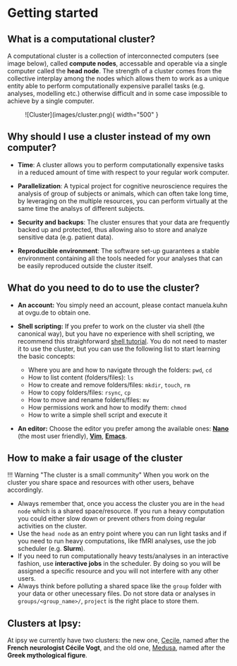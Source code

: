 # Getting started

## What is a computational cluster?

A computational cluster is a collection of interconnected computers (see image below), called **compute nodes**, accessable and operable via a single computer called the **head node**. The strength of a cluster comes from the collective interplay among the nodes which allows them to work as a unique entity able to perform computationally expensive parallel tasks (e.g. analyses, modelling etc.) otherwise difficult and in some case impossible to achieve by a single computer. 

<figure markdown="span">
  ![Cluster](images/cluster.png){ width="500" }
  <figcaption></figcaption>
</figure>

## Why should I use a cluster instead of my own computer?

- **Time**: A cluster allows you to perform computationally expensive tasks in a reduced amount of time with respect to your regular work computer.
  
- **Parallelization**: A typical project for cognitive neuroscience requires the analysis of group of subjects or animals, which can often take long time, by leveraging on the multiple resources, you can perform virtually at the same time the analsys of different subjects.
   
- **Security and backups**: The cluster ensures that your data are frequently backed up and protected, thus allowing also to store and analyze sensitive data (e.g. patient data).
  
- **Reproducible environment**: The software set-up guarantees a stable environment containing all the tools needed for your analyses that can be easily reproduced outside the cluster itself.

## What do you need to do to use the cluster?

- **An account:** You simply need an account, please contact manuela.kuhn at ovgu.de to obtain one.

- **Shell scripting:** If you prefer to work on the cluster via shell (the canonical way), but you have no experience with shell scripting, we recommend this straighforward [shell tutorial](https://swcarpentry.github.io/shell-novice/). You do not need to master it to use the cluster, but you can use the following list to start learning the basic concepts:
  
    -  Where you are and how to navigate through the folders: `pwd`, `cd`
    -  How to list content (folders/files): `ls` 
    -  How to create and remove folders/files: `mkdir`, `touch`, `rm`
    -  How to copy folders/files: `rsync`, `cp`
    -  How to move and rename folders/files: `mv`
    -  How permissions work and how to modify them: `chmod`
    -  How to write a simple shell script and execute it</b>  


- **An editor:** Choose the editor you prefer among the available ones: [**Nano**](https://www.nano-editor.org/) (the most user friendly), [**Vim**](https://www.vim.org/), [**Emacs**](https://www.gnu.org/software/emacs/).

## How to make a fair usage of the cluster

!!! Warning "The cluster is a small community"
    When you work on the cluster you share space and resources with other users, behave accordingly.

- Always remember that, once you access the cluster you are in the `head node` which is a shared space/resource. If you run a heavy computation you could either slow down or prevent others from doing regular activities on the cluster. 
- Use the `head node` as an entry point where you can run light tasks and if you need to run heavy computations, like fMRI analyses, use the job scheduler (e.g. **Slurm**).
- If you need to run computationally heavy tests/analyses in an interactive fashion, use **interactive jobs** in the scheduler. By doing so you will be assigned a specific resource and you will not interfere with any other users. 
- Always think before polluting a shared space like the `group` folder with your data or other unecessary files. Do not store data or analyses in `groups/<group_name>/`, `project` is the right place to store them.

## Clusters at Ipsy:

At ipsy we currently have two clusters: the new one, [Cecile], named after the **French neurologist Cécile Vogt**, and the old one, [Medusa], named after the **Greek mythological figure**.

[Cecile]: cecile/access
[Medusa]: medusa/access
